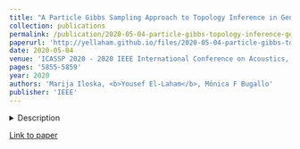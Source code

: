 ```yaml
---
title: "A Particle Gibbs Sampling Approach to Topology Inference in Gene Regulatory Networks"
collection: publications
permalink: /publication/2020-05-04-particle-gibbs-topology-inference-gene-regulatory-networks
paperurl: 'http://yellaham.github.io/files/2020-05-04-particle-gibbs-topology-inference-gene-regulatory-networks.pdf'
date: 2020-05-04
venue: 'ICASSP 2020 - 2020 IEEE International Conference on Acoustics, Speech and Signal Processing (ICASSP)'
pages: '5855-5859'
year: 2020
authors: 'Marija Iloska, <b>Yousef El-Laham</b>, Mónica F Bugallo'
publisher: 'IEEE'
---
```


<details>
<summary>Description</summary>
<br>
In this paper, we propose a novel Bayesian approach for estimating a gene network's topology using particle Gibbs 
sampling. The conditional posterior distributions of the unknowns in a state-space model describing the time evolution 
of gene expressions are derived and employed for exact Bayesian posterior inference. Specifically, the proposed scheme 
provides the joint posterior distribution of the unknown gene expressions, the adjacency matrix describing the topology 
of the network, and the coefficient matrix describing the strength of the gene interactions. We validate the proposed 
method with numerical simulations on synthetic data experiments.
</details>

[Link to paper](http://yellaham.github.io/files/2020-05-04-particle-gibbs-topology-inference-gene-regulatory-networks.pdf)